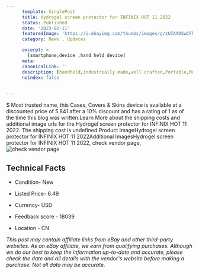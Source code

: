 ```yaml
---
      template: SinglePost
      title: Hydrogel screen protector for INFINIX HOT 11 2022
      status: Published
      date: '2023-02-11'
      featuredImage: 'https://i.ebayimg.com/thumbs/images/g/zUIAAOSwCFhj4nOH/s-l225.jpg'
      category: News , Updates

      excerpt: >-
        [smartphone,device ,hand held device]
      meta:
      canonicalLink: ''
      description: [handheld,industrially made,well crafted,Portable,Mobile,Compact,Convenient,Lightweight,Maneuverable,Man-portable,Miniature,Carriable,Hand-held,Light,Holdable,Transportable,Mobile device,Pocket-sized,On-the-go,Wireless,Cordless,Compact size,Convenient size, smartphone,device ,hand held device]
      noindex: false

        
---
```

$
    Most trusted name, this Cases, Covers & Skins device is available at a discounted price of 5.841 after a 10% discount and has a rating of 1 as of the time this blog was written.Learn More about the shipping costs and additional image urls for the Hydrogel screen protector for INFINIX HOT 11 2022. The shipping cost is undefined.Product ImageHydrogel screen protector for INFINIX HOT 11 2022Additional ImagesHydrogel screen protector for INFINIX HOT 11 2022, check vendor page, ![check vendor page](https://origin-galleryplus.ebayimg.com/ws/web/325528305423_2_0_1/225x225.jpg,https://origin-galleryplus.ebayimg.com/ws/web/325528305423_3_0_1/225x225.jpg,https://origin-galleryplus.ebayimg.com/ws/web/325528305423_4_0_1/225x225.jpg,https://origin-galleryplus.ebayimg.com/ws/web/325528305423_5_0_1/225x225.jpg,https://origin-galleryplus.ebayimg.com/ws/web/325528305423_6_0_1/225x225.jpg,https://origin-galleryplus.ebayimg.com/ws/web/325528305423_7_0_1/225x225.jpg,https://origin-galleryplus.ebayimg.com/ws/web/325528305423_8_0_1/225x225.jpg,https://origin-galleryplus.ebayimg.com/ws/web/325528305423_9_0_1/225x225.jpg)
    
    

 ## Technical Facts 



     
      

 - Condition- New 


      

 - Listed Price- 6.49 


      

 - Currency- USD 


      

 - Feedback score - 18039 


      

 - Location - CN 


      
      

 *_This post may contain affiliate links from eBay and other third-party websites. As an eBay affiliate, we earn from qualifying purchases. Although we do our best to keep the information up-to-date and accurate, please check the date and all details with the vendor's website before making a purchase. Not all data may be accurate._*



    
    
    
    
    